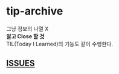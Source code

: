 # tip-archive

그냥 정보의 나열 X  
**알고 Close 할 것**  
TIL(Today I Learned)의 기능도 같이 수행한다.  

## [ISSUES](https://github.com/yeoseon/tip-archive/issues)
